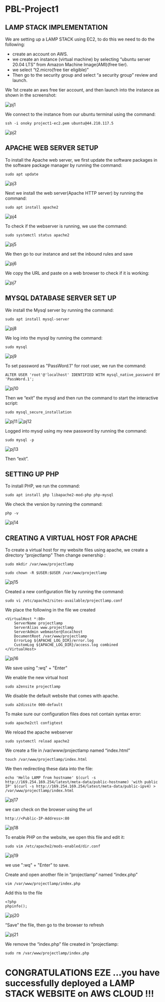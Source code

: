 # PBL-Project1

## LAMP STACK IMPLEMENTATION

We are setting up a LAMP STACK using EC2, to do this we need to do the following:

- create an account on AWS.
- we create an instance (virtual machine) by selecting “ubuntu server 20.04 LTS” from Amazon Machine Image(AMI)(free tier).
- we select “t2.micro(free tier eligible)”
- Then go to the security group and select “a security group” review and launch.

We 1st create an aws free tier account, and then launch into the instance as shown in the screenshot:  

![pj1](https://github.com/EzeOnoky/Project-Base-Learning-1/assets/122687798/3a3ebee3-82bc-4618-bf06-045dcf99b79e)

We connect to the instance from our ubuntu terminal using the command:

`ssh -i onoky project1-ec2.pem ubuntu@44.210.117.5`

![pj2](https://github.com/EzeOnoky/Project-Base-Learning-1/assets/122687798/456bc648-71e2-47c2-9030-2a620f38c953)

## APACHE WEB SERVER SETUP

To install the Apache web server, we first update the software packages in the software package manager by running the command:

`sudo apt update`

![pj3](https://github.com/EzeOnoky/Project-Base-Learning-1/assets/122687798/15f4f3b8-0731-43fd-80c0-190859d08a79)

Next we install the web server(Apache HTTP server) by running the command:

`sudo apt install apache2`

![pj4](https://github.com/EzeOnoky/Project-Base-Learning-1/assets/122687798/90971fbb-f047-4770-83f4-19b5b41e9556)

To check if the webserver is running, we use the command:

`sudo systemctl status apache2`

![pj5](https://github.com/EzeOnoky/Project-Base-Learning-1/assets/122687798/76a7413b-28cd-41fb-95a4-afd006075f00)

We then go to our instance and set the inbound rules and save

![pj6](https://github.com/EzeOnoky/Project-Base-Learning-1/assets/122687798/aa5b61a1-ce73-4ed5-be0b-1a79caa54f55)

We copy the URL and paste on a web browser to check if it is working:

![pj7](https://github.com/EzeOnoky/Project-Base-Learning-1/assets/122687798/f153c8bd-44a1-4abb-bb7e-7821781def9b)


## MYSQL DATABASE SERVER SET UP

We install the Mysql server by running the command:

`sudo apt install mysql-server`

![pj8](https://github.com/EzeOnoky/Project-Base-Learning-1/assets/122687798/61f6412f-1424-4d30-ba9e-2385da9bea4c)

We log into the mysql by running the command:

`sudo mysql`

![pj9](https://github.com/EzeOnoky/Project-Base-Learning-1/assets/122687798/ffa9475c-3965-4cc2-aae6-0d740e28b91c)

To set password as "PassWord.1" for root user, we run the command:

`ALTER USER 'root'@'localhost' IDENTIFIED WITH mysql_native_password BY 'PassWord.1';`

![pj10](https://github.com/EzeOnoky/Project-Base-Learning-1/assets/122687798/a3359726-a745-4b91-a48e-b3a846189dd3)

Then we “exit” the mysql and then run the command to start the interactive script:

`sudo mysql_secure_installation`

![pj11](https://github.com/EzeOnoky/Project-Base-Learning-1/assets/122687798/bf23a5b3-f6d2-458c-9ade-52977e3cece0)
![pj12](https://github.com/EzeOnoky/Project-Base-Learning-1/assets/122687798/26e78779-3184-4e5c-8783-f458c74539d0)

Logged into mysql using my new password by running the command:

`sudo mysql -p`

![pj13](https://github.com/EzeOnoky/Project-Base-Learning-1/assets/122687798/360445d9-0c87-46c9-beea-8322022b3a17)

Then “exit”.

## SETTING UP PHP

To install PHP, we run the command:

`sudo apt install php libapache2-mod-php php-mysql`

We check the version by running the command:

`php -v`

![pj14](https://github.com/EzeOnoky/Project-Base-Learning-1/assets/122687798/fab550e6-83b9-4396-9a75-fb9177573124)

## CREATING A VIRTUAL HOST FOR APACHE

To create a virtual host for my website files using apache, we create a directory “projectlamp” Then change ownership :

`sudo mkdir /var/www/projectlamp`

`sudo chown -R $USER:$USER /var/www/projectlamp`

![pj15](https://github.com/EzeOnoky/Project-Base-Learning-1/assets/122687798/318d0bcd-f559-4e47-83d4-f22ae7d988b7)

Created a new configuration file by running the command:

`sudo vi /etc/apache2/sites-available/projectlamp.conf`

We place the following in the file we created

```
<VirtualHost *:80>
    ServerName projectlamp
    ServerAlias www.projectlamp 
    ServerAdmin webmaster@localhost
    DocumentRoot /var/www/projectlamp
    ErrorLog ${APACHE_LOG_DIR}/error.log
    CustomLog ${APACHE_LOG_DIR}/access.log combined
</VirtualHost>
```

![pj16](https://github.com/EzeOnoky/Project-Base-Learning-1/assets/122687798/93268eef-b7e8-4f41-814a-c1c15050d42c)

We save using ":wq" + "Enter"

We enable the new virtual host

`sudo a2ensite projectlamp`

We disable the default website that comes with apache.

`sudo a2dissite 000-default`

To make sure our configuration files does not contain syntax error:

`sudo apache2ctl configtest`

We reload the apache webserver

`sudo systemctl reload apache2`

We create a file in /var/www/projectlamp named “index.html”

`touch /var/www/projectlamp/index.html`

We then redirecting these data into the file:

`echo 'Hello LAMP from hostname' $(curl -s http://169.254.169.254/latest/meta-data/public-hostname) 'with public IP' $(curl -s http://169.254.169.254/latest/meta-data/public-ipv4) > /var/www/projectlamp/index.html`

![pj17](https://github.com/EzeOnoky/Project-Base-Learning-1/assets/122687798/a27d2487-f3c2-41d3-9986-b6664d92b3ee)

we can check on the browser using the url

`http://<Public-IP-Address>:80`

![pj18](https://github.com/EzeOnoky/Project-Base-Learning-1/assets/122687798/b0f581c8-0686-4cf6-99be-c42391a34642)

To enable PHP on the website, we open this file and edit it:

`sudo vim /etc/apache2/mods-enabled/dir.conf`

![pj19](https://github.com/EzeOnoky/Project-Base-Learning-1/assets/122687798/c9a6a460-5d05-47ca-8090-ab366ac30e0f)

we use ":wq" + "Enter" to save.

Create and open another file in “projectlamp” named “index.php”

`vim /var/www/projectlamp/index.php`

Add this to the file

```
<?php
phpinfo();
```
![pj20](https://github.com/EzeOnoky/Project-Base-Learning-1/assets/122687798/b9864fd9-97cc-4327-8bd6-7407ce3a032f)

“Save” the file, then go to the browser to refresh


![pj21](https://github.com/EzeOnoky/Project-Base-Learning-1/assets/122687798/d1a69da4-60b4-43bc-9643-b5c1496374b9)

We remove the “index.php” file created in “projectlamp:

`sudo rm /var/www/projectlamp/index.php`


# CONGRATULATIONS EZE ...you have successfully deployed a LAMP STACK WEBSITE on AWS CLOUD !!!






